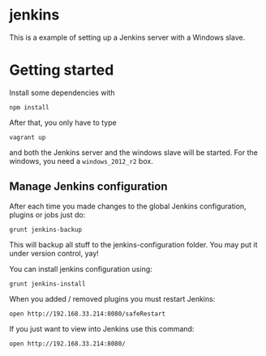 # jenkins
This is a example of setting up a Jenkins server with a Windows slave.

# Getting started
Install some dependencies with

    npm install

After that, you only have to type

    vagrant up

and both the Jenkins server and the windows slave will be started.
For the windows, you need a `windows_2012_r2` box.

## Manage Jenkins configuration

After each time you made changes to the global Jenkins configuration, plugins or jobs just do:

    grunt jenkins-backup

This will backup all stuff to the jenkins-configuration folder. You may put it under version control, yay!

You can install jenkins configuration using:

    grunt jenkins-install

When you added / removed plugins you must restart Jenkins:

    open http://192.168.33.214:8080/safeRestart

If you just want to view into Jenkins use this command:

    open http://192.168.33.214:8080/
